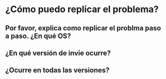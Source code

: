 <h1>¿Cómo puedo replicar el problema?</h1>
<h2>Por favor, explica como replicar el problma paso a paso. ¿En qué OS?</h2>
<h2>¿En qué versión de invie ocurre?</h2>
<h2>¿Ocurre en todas las versiones?</h2>
